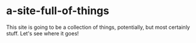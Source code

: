 # a-site-full-of-things

This site is going to be a collection of things, potentially, but most certainly stuff. Let's see where it goes!

